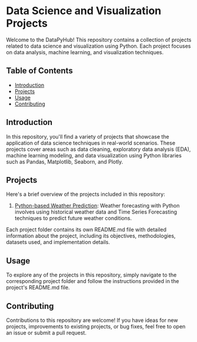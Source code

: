 # Data Science and Visualization Projects

Welcome to the DataPyHub! This repository contains a collection of projects related to data science and visualization using Python. Each project focuses on data analysis, machine learning, and visualization techniques.

## Table of Contents

- [Introduction](#introduction)
- [Projects](#projects)
- [Usage](#usage)
- [Contributing](#contributing)

## Introduction

In this repository, you'll find a variety of projects that showcase the application of data science techniques in real-world scenarios. These projects cover areas such as data cleaning, exploratory data analysis (EDA), machine learning modeling, and data visualization using Python libraries such as Pandas, Matplotlib, Seaborn, and Plotly.

## Projects

Here's a brief overview of the projects included in this repository:

1. [Python-based Weather Prediction](https://github.com/Shrvaani/DataPyHub/tree/Python_Based_Weather_Prediction): Weather forecasting with Python involves using historical weather data and Time Series Forecasting techniques to predict future weather conditions. 

Each project folder contains its own README.md file with detailed information about the project, including its objectives, methodologies, datasets used, and implementation details.

## Usage

To explore any of the projects in this repository, simply navigate to the corresponding project folder and follow the instructions provided in the project's README.md file.

## Contributing

Contributions to this repository are welcome! If you have ideas for new projects, improvements to existing projects, or bug fixes, feel free to open an issue or submit a pull request.


